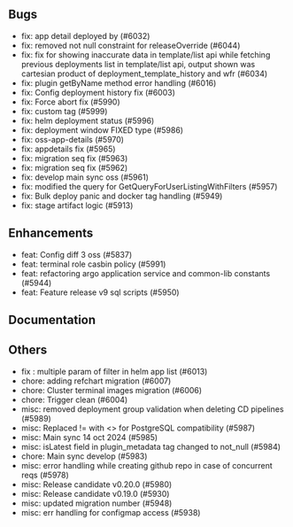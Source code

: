 ## Bugs
- fix: app detail deployed by (#6032)
- fix: removed not null constraint for releaseOverride (#6044)
- fix: fix for showing inaccurate data in template/list api while fetching previous deployments list in template/list api, output shown was cartesian product of deployment_template_history and wfr (#6034)
- fix: plugin getByName method error handling (#6016)
- fix: Config deployment history fix (#6003)
- fix: Force abort fix (#5990)
- fix: custom tag  (#5999)
- fix: helm deployment status  (#5996)
- fix: deployment window FIXED type (#5986)
- fix: oss-app-details (#5970)
- fix: appdetails fix (#5965)
- fix: migration seq fix (#5963)
- fix: migration seq fix (#5962)
- fix: develop main sync oss (#5961)
- fix: modified the query for GetQueryForUserListingWithFilters (#5957)
- fix: Bulk deploy panic and docker tag handling (#5949)
- fix: stage artifact logic  (#5913)
## Enhancements
- feat: Config diff 3 oss (#5837)
- feat: terminal role casbin policy (#5991)
- feat: refactoring argo application service and common-lib constants (#5944)
- feat: Feature release v9 sql scripts (#5950)
## Documentation
## Others
- fix : multiple param of filter in helm app list (#6013)
- chore: adding refchart migration (#6007)
- chore: Cluster terminal images migration (#6006)
- chore: Trigger clean (#6004)
- misc: removed deployment group validation when deleting CD pipelines (#5989)
- misc: Replaced != with <> for PostgreSQL compatibility (#5987)
- misc: Main sync 14 oct 2024 (#5985)
- misc: isLatest field in plugin_metadata tag changed to not_null (#5984)
- chore: Main sync develop (#5983)
- misc: error handling while creating github repo in case of concurrent reqs (#5978)
- misc: Release candidate v0.20.0 (#5980)
- misc: Release candidate v0.19.0 (#5930)
- misc: updated migration number (#5948)
- misc: err handling for configmap access (#5938)
